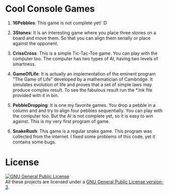 # Cool Console Games

1. **16Pebbles**: This game is not complete yet! :D

2. **3Stones**: It is an interesting game where you place three stones on a board and move them. So that you can align them serially or place against the opponent.

3. **CrissCross**: This is a simple Tic-Tac-Toe game. You can play with the computer too. The computer has two types of AI, having two levels of smartness.

4. **GameOfLife**: It is actually an implementation of the eminent program "The Game of Life" developed by a mathematician of Cambridge. It simulates evolution of life and proves that a set of simple laws may produce complex result. To see the fabulous result run the *.lnk file provided with it in bin.

5. **PebbleDropping**: It is one my favorite games. You drop a pebble in a column and and try to align four pebbles sequentially. You can play with the computer too. But the AI is not complete yet, so it is easy to win against. This is my very first program of game.

6. **SnakeRush**: This game is a regular snake game. This program was collected from the internet. I fixed some problems of this code, yet it contains some bugs.

# License
<a rel="license" href="http://www.gnu.org/licenses/gpl.html"><img alt="GNU General Public License" style="border-width:0" src="http://www.gnu.org/graphics/gplv3-88x31.png" /></a><br/>All these projects are licensed under a <a rel="license" href="http://www.gnu.org/licenses/gpl.html">GNU General Public License version-3</a>.
